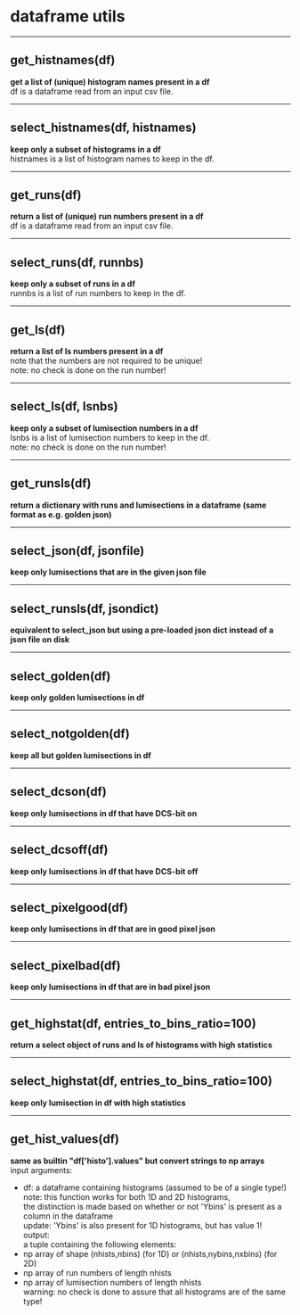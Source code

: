 # dataframe utils  
  
- - -    
## get\_histnames(df)  
**get a list of (unique) histogram names present in a df**  
df is a dataframe read from an input csv file.  
  
- - -    
## select\_histnames(df, histnames)  
**keep only a subset of histograms in a df**  
histnames is a list of histogram names to keep in the df.  
  
- - -    
## get\_runs(df)  
**return a list of (unique) run numbers present in a df**  
df is a dataframe read from an input csv file.  
  
- - -    
## select\_runs(df, runnbs)  
**keep only a subset of runs in a df**  
runnbs is a list of run numbers to keep in the df.  
  
- - -    
## get\_ls(df)  
**return a list of ls numbers present in a df**  
note that the numbers are not required to be unique!  
note: no check is done on the run number!  
  
- - -    
## select\_ls(df, lsnbs)  
**keep only a subset of lumisection numbers in a df**  
lsnbs is a list of lumisection numbers to keep in the df.  
note: no check is done on the run number!  
  
- - -    
## get\_runsls(df)  
**return a dictionary with runs and lumisections in a dataframe (same format as e.g. golden json)**  
  
- - -    
## select\_json(df, jsonfile)  
**keep only lumisections that are in the given json file**  
  
- - -    
## select\_runsls(df, jsondict)  
**equivalent to select\_json but using a pre-loaded json dict instead of a json file on disk**  
  
- - -    
## select\_golden(df)  
**keep only golden lumisections in df**  
  
- - -    
## select\_notgolden(df)  
**keep all but golden lumisections in df**  
  
- - -    
## select\_dcson(df)  
**keep only lumisections in df that have DCS-bit on**  
  
- - -    
## select\_dcsoff(df)  
**keep only lumisections in df that have DCS-bit off**  
  
- - -    
## select\_pixelgood(df)  
**keep only lumisections in df that are in good pixel json**  
  
- - -    
## select\_pixelbad(df)  
**keep only lumisections in df that are in bad pixel json**  
  
- - -    
## get\_highstat(df, entries\_to\_bins\_ratio=100)  
**return a select object of runs and ls of histograms with high statistics**  
  
- - -    
## select\_highstat(df, entries\_to\_bins\_ratio=100)  
**keep only lumisection in df with high statistics**  
  
- - -    
## get\_hist\_values(df)  
**same as builtin "df['histo'].values" but convert strings to np arrays**  
input arguments:  
- df: a dataframe containing histograms (assumed to be of a single type!)  
note: this function works for both 1D and 2D histograms,  
the distinction is made based on whether or not 'Ybins' is present as a column in the dataframe  
update: 'Ybins' is also present for 1D histograms, but has value 1!  
output:  
a tuple containing the following elements:  
- np array of shape (nhists,nbins) (for 1D) or (nhists,nybins,nxbins) (for 2D)  
- np array of run numbers of length nhists  
- np array of lumisection numbers of length nhists  
warning: no check is done to assure that all histograms are of the same type!  
  
